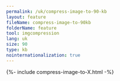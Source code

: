 ```yaml
---
permalink: /uk/compress-image-to-90-kb
layout: feature
fileName: compress-image-to-90kb
folderName: feature
tool: imgcompression
lang: uk
size: 90
type: kb
nointernationalization: true
---
```

{%- include compress-image-to-X.html -%}       
